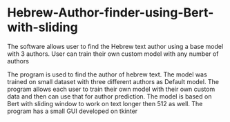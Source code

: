 # Hebrew-Author-finder-using-Bert-with-sliding
The software allows user to find the Hebrew text author using a base model with 3 authors. User can train their own custom model with any number of authors

The program is used to find the author of hebrew text. The model was trained on small dataset with three different authors as Default model. The program allows each user to train their own model with their own custom data and then can use that for author prediction. The model is based on Bert with sliding window to work on text longer then 512 as well. The program has a small GUI developed on tkinter 
